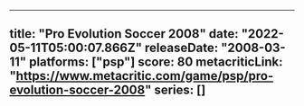 
---
title: "Pro Evolution Soccer 2008"
date: "2022-05-11T05:00:07.866Z"
releaseDate: "2008-03-11"
platforms: ["psp"]
score: 80
metacriticLink: "https://www.metacritic.com/game/psp/pro-evolution-soccer-2008"
series: []
---

